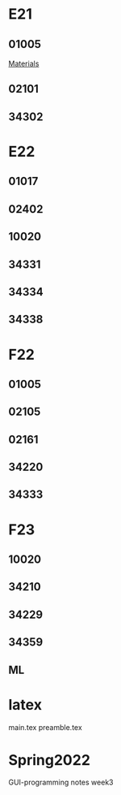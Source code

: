 # E21

## 01005

[Materials](dtu/01005_material.zip) 

## 02101

## 34302

# E22

## 01017

## 02402

## 10020

## 34331

## 34334

## 34338

# F22

## 01005

## 02105

## 02161

## 34220

## 34333

# F23

## 10020

## 34210

## 34229

## 34359

## ML

# latex

main.tex
preamble.tex

# Spring2022

GUI-programming
notes
week3
